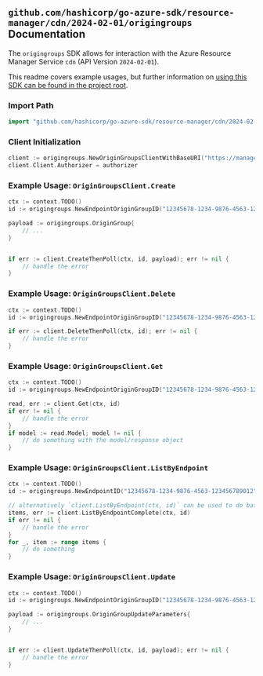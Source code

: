 
## `github.com/hashicorp/go-azure-sdk/resource-manager/cdn/2024-02-01/origingroups` Documentation

The `origingroups` SDK allows for interaction with the Azure Resource Manager Service `cdn` (API Version `2024-02-01`).

This readme covers example usages, but further information on [using this SDK can be found in the project root](https://github.com/hashicorp/go-azure-sdk/tree/main/docs).

### Import Path

```go
import "github.com/hashicorp/go-azure-sdk/resource-manager/cdn/2024-02-01/origingroups"
```


### Client Initialization

```go
client := origingroups.NewOriginGroupsClientWithBaseURI("https://management.azure.com")
client.Client.Authorizer = authorizer
```


### Example Usage: `OriginGroupsClient.Create`

```go
ctx := context.TODO()
id := origingroups.NewEndpointOriginGroupID("12345678-1234-9876-4563-123456789012", "example-resource-group", "profileValue", "endpointValue", "originGroupValue")

payload := origingroups.OriginGroup{
	// ...
}


if err := client.CreateThenPoll(ctx, id, payload); err != nil {
	// handle the error
}
```


### Example Usage: `OriginGroupsClient.Delete`

```go
ctx := context.TODO()
id := origingroups.NewEndpointOriginGroupID("12345678-1234-9876-4563-123456789012", "example-resource-group", "profileValue", "endpointValue", "originGroupValue")

if err := client.DeleteThenPoll(ctx, id); err != nil {
	// handle the error
}
```


### Example Usage: `OriginGroupsClient.Get`

```go
ctx := context.TODO()
id := origingroups.NewEndpointOriginGroupID("12345678-1234-9876-4563-123456789012", "example-resource-group", "profileValue", "endpointValue", "originGroupValue")

read, err := client.Get(ctx, id)
if err != nil {
	// handle the error
}
if model := read.Model; model != nil {
	// do something with the model/response object
}
```


### Example Usage: `OriginGroupsClient.ListByEndpoint`

```go
ctx := context.TODO()
id := origingroups.NewEndpointID("12345678-1234-9876-4563-123456789012", "example-resource-group", "profileValue", "endpointValue")

// alternatively `client.ListByEndpoint(ctx, id)` can be used to do batched pagination
items, err := client.ListByEndpointComplete(ctx, id)
if err != nil {
	// handle the error
}
for _, item := range items {
	// do something
}
```


### Example Usage: `OriginGroupsClient.Update`

```go
ctx := context.TODO()
id := origingroups.NewEndpointOriginGroupID("12345678-1234-9876-4563-123456789012", "example-resource-group", "profileValue", "endpointValue", "originGroupValue")

payload := origingroups.OriginGroupUpdateParameters{
	// ...
}


if err := client.UpdateThenPoll(ctx, id, payload); err != nil {
	// handle the error
}
```
